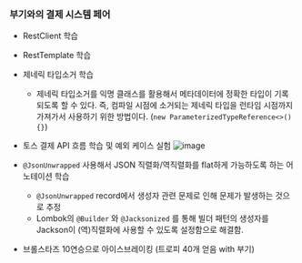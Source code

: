 ### 부기와의 결제 시스템 페어
- RestClient 학습
- RestTemplate 학습
- 제네릭 타입소거 학습
	- 제네릭 타입소거를 익명 클래스를 활용해서 메타데이터에 정확한 타입이 기록되도록 할 수 있다. 즉, 컴파일 시점에 소거되는 제네릭 타입을 런타임 시점까지 가져가서 사용하기 위한 방법이다. (`new ParameterizedTypeReference<>() {}`)
- 토스 결제 API 흐름 학습 및 예외 케이스 실험
![image](https://static.tosspayments.com/docs/payment-widget/integration/payment-widget-flow2.png)

- `@JsonUnwrapped` 사용해서 JSON 직렬화/역직렬화를 flat하게 가능하도록 하는 어노테이션 학습
	- `@JsonUnwrapped` record에서 생성자 관련 문제로 인해 문제가 발생하는 것으로 추정
	- Lombok의 `@Builder` 와 `@Jacksonized` 를 통해 빌더 패턴의 생성자를 Jackson이 (역)직렬화에 사용할 수 있도록 설정함으로 해결함.

- 브롤스타즈 10연승으로 아이스브레이킹 (트로피 40개 얻음 with 부기)